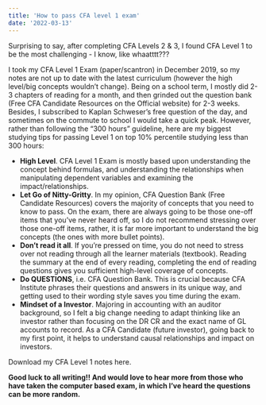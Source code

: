 ```yaml
---
title: 'How to pass CFA level 1 exam'
date: '2022-03-13'
---
```


Surprising to say, after completing CFA Levels 2 & 3, I found CFA Level 1 to be the most challenging - I know, like whaatttt???

I took my CFA Level 1 Exam (paper/scantron) in December 2019, so my notes are not up to date with the latest curriculum (however the high level/big concepts wouldn’t change). Being on a school term, I mostly did 2-3 chapters of reading for a month, and then grinded out the question bank (Free CFA Candidate Resources on the Official website) for 2-3 weeks. Besides, I subscribed to Kaplan Schweser’s free question of the day, and sometimes on the commute to school I would take a quick peak. However, rather than following the “300 hours” guideline, here are my biggest studying tips for passing Level 1 on top 10% percentile studying less than 300 hours:
- **High Level**. CFA Level 1 Exam is mostly based upon understanding the concept behind formulas, and understanding the relationships when manipulating dependent variables and examining the impact/relationships. 
- **Let Go of Nitty-Gritty**. In my opinion, CFA Question Bank (Free Candidate Resources) covers the majority of concepts that you need to know to pass. On the exam, there are always going to be those one-off items that you’ve never heard off, so I do not recommend stressing over those one-off items, rather, it is far more important to understand the big concepts (the ones with more bullet points).
- **Don’t read it all**. If you’re pressed on time, you do not need to stress over not reading through all the learner materials (textbook). Reading the summary at the end of every reading, completing the end of reading questions gives you sufficient high-level coverage of concepts. 
- **Do QUESTIONS**, i.e. CFA Question Bank. This is crucial because CFA Institute phrases their questions and answers in its unique way, and getting used to their wording style saves you time during the exam. 
- **Mindset of a Investor**. Majoring in accounting with an auditor background, so I felt a big change needing to adapt thinking like an investor rather than focusing on the DR CR and the exact name of GL accounts to record. As a CFA Candidate (future investor), going back to my first point, it helps to understand causal relationships and impact on investors.

Download my CFA Level 1 notes here.

**Good luck to all writing!! And would love to hear more from those who have taken the computer based exam, in which I’ve heard the questions can be more random.**
